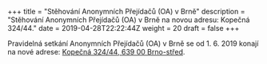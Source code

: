 +++
title = "Stěhování Anonymních Přejídačů (OA) v Brně"
description = "Stěhování Anonymních Přejídačů (OA) v Brně na novou adresu: Kopečná 324/44."
date = 2019-04-28T22:22:44Z
weight = 20
draft = false
+++

Pravidelná setkání Anonymních Přejídačů (OA) v Brně se od 1. 6. 2019 konají na nové adrese: <a class="unstyled" href="https://mapy.cz/zakladni?x=16.6039388&y=49.1914658&z=17&source=addr&id=8897344">Kopečná 324&#x2F;44, 639 00 Brno-střed</a>.
